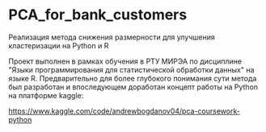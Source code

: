 # PCA_for_bank_customers
Реализация метода снижения размерности для улучшения кластеризации на Python и R

Проект выполнен в рамках обучения в РТУ МИРЭА по дисциплине "Языки программирования для статистической обработки данных" на языке R. Предварительно для более глубокого понимания сути метода был разработан и впоследующем доработан концепт работы на Python на платформе kaggle:

https://www.kaggle.com/code/andrewbogdanov04/pca-coursework-python
